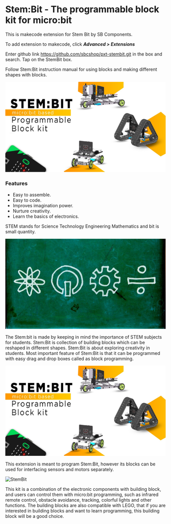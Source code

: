 # Stem:Bit - The programmable block kit for micro:bit

This is makecode extension for Stem Bit by SB Components.

To add extension to makecode, click ***Advanced > Extensions***

Enter github link https://github.com/sbcshop/pxt-stembit.git in the box and search. Tap on the StemBit box. 
 
Follow Stem:Bit instruction manual for using blocks and making different shapes with blocks.

![StemBit](Images/stembit_1.png)

### Features

- Easy to assemble.
- Easy to code.
- Improves imagination power.
- Nurture creativity.
- Learn the basics of electronics.


STEM stands for Science Technology Engineering Mathematics and bit is small
 quantity.
 
 
 ![STEM](Images/stembit_3.png)
 
 
The Stem:bit is made by keeping in mind the importance of STEM subjects for students. Stem:Bit is collection of building blocks which can be reshaped in different shapes. Stem:Bit is about exploring creativity in students. Most important feature of Stem:Bit is that it can be programmed with easy drag and drop boxes called as block programming. 

![StemBit](Images/stembit_1.png)

 
This extension is meant to program Stem:Bit, however its blocks can be used for interfacing sensors and motors separately.
  
![StemBit](Images/stembit_board.png)


This kit is a combination of the electronic components with building block, and users can control them with micro:bit programming, such as infrared remote control, obstacle  avoidance, tracking, colorful lights and other functions. The building blocks are also compatible with LEGO, that if you are interested in building blocks and want to learn programming, this building block will be a good choice. 




